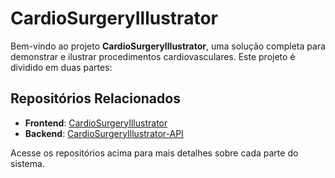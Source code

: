 # CardioSurgeryIllustrator

Bem-vindo ao projeto **CardioSurgeryIllustrator**, uma solução completa para demonstrar e ilustrar procedimentos cardiovasculares. Este projeto é dividido em duas partes:

## Repositórios Relacionados

- **Frontend**: [CardioSurgeryIllustrator](https://github.com/iamcaiorian/CardioSurgeryIllustrator)
- **Backend**: [CardioSurgeryIllustrator-API](https://github.com/FelipeOliveira22/CardioSurgeryIllustrator-API)

Acesse os repositórios acima para mais detalhes sobre cada parte do sistema.

